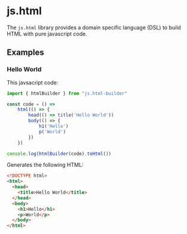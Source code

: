 # js.html
The `js.html` library provides a domain specific language (DSL) to build HTML with
pure javascript code.

## Examples
### Hello World

This javsacript code:

```typescript
import { htmlBuilder } from "js.html-builder"

const code = () =>
    html(() => {
        head(() => title('Hello World'))
        body(() => {
            h1('Hello')
            p('World')
        })
    })

console.log(htmlBuilder(code).toHtml())
```

Generates the following HTML:

```HTML
<!DOCTYPE html>
<html>
  <head>
    <title>Hello World</title>
  </head>
  <body>
    <h1>Hello</h1>
    <p>World</p>
  </body>
</html>
```
